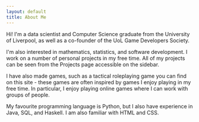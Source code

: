 ```yaml
---
layout: default
title: About Me
---
```

Hi! I'm a data scientist and Computer Science graduate from the University of
Liverpool, as well as a co-founder of the UoL Game Developers Society.

I'm also interested in mathematics, statistics, and software development. I work
on a number of personal projects in my free time. All of my projects can be seen
from the Projects page accessible on the sidebar.

I have also made games, such as a tactical roleplaying game you can find on this
site - these games are often inspired by games I enjoy playing in my free time. 
In particular, I enjoy playing online games where I can work with groups of people.

My favourite programming language is Python, but I also have experience in Java,
SQL, and Haskell. I am also familiar with HTML and CSS.
